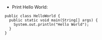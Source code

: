 - Print Hello World:

```
public class HelloWorld {
  public static void main(String[] args) {
    System.out.println("Hello World");
  }
}
```
